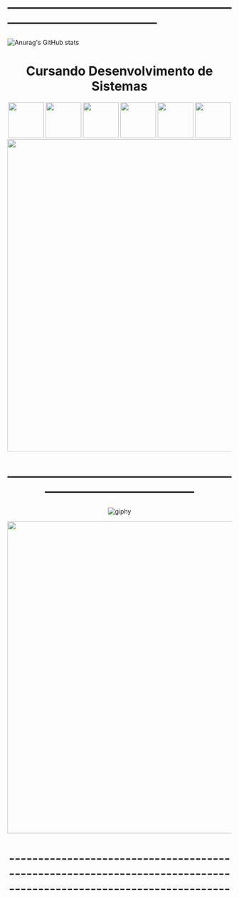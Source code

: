 # ——————————————————————————————
![Anurag's GitHub stats](https://github-readme-stats.vercel.app/api?username=sxmyy&show_icons=true&theme=transparent) <div align="center"> 
# Cursando Desenvolvimento de Sistemas
<div align="center">
<img src="https://cdn.jsdelivr.net/gh/devicons/devicon/icons/photoshop/photoshop-plain.svg" width="80px" height="80px" center="80px"  />

<img src="https://cdn.jsdelivr.net/gh/devicons/devicon/icons/premierepro/premierepro-original.svg" width="80px" height="80px"  />

<img src="https://cdn.jsdelivr.net/gh/devicons/devicon/icons/javascript/javascript-plain.svg" width="80px" height="80px"  />

<img src="https://cdn.jsdelivr.net/gh/devicons/devicon/icons/html5/html5-plain.svg" width="80px" height="80px"  />

<img src="https://cdn.jsdelivr.net/gh/devicons/devicon/icons/css3/css3-plain.svg" width="80px" height="80px"  />

<img src="https://cdn.jsdelivr.net/gh/devicons/devicon/icons/vscode/vscode-original.svg" width="80px" height="80px"  />
  

  

<div align="left">
<img src="C:\Users\JoaoV\OneDrive\Área_de_Trabalho\linha_reta.png" width="700px" />
</div>

# ——————————————————————————————

![giphy](https://user-images.githubusercontent.com/125697762/221998788-d4c61bc2-355d-481f-ab68-2da97d26cafe.gif)

<div align="center">
<img src="https://w0.peakpx.com/wallpaper/863/398/HD-wallpaper-grateful-miyamoto-musashi-slam-dunk-takehiko-inoue-vagabond.jpg" width="700px" />
</div>

# ------------------------------------------------------------------------------------------------------------------
